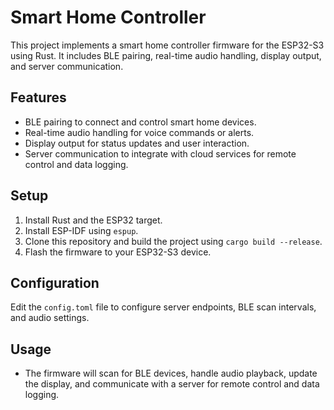 # Smart Home Controller

This project implements a smart home controller firmware for the ESP32-S3 using Rust. It includes BLE pairing, real-time audio handling, display output, and server communication.

## Features

- BLE pairing to connect and control smart home devices.
- Real-time audio handling for voice commands or alerts.
- Display output for status updates and user interaction.
- Server communication to integrate with cloud services for remote control and data logging.

## Setup

1. Install Rust and the ESP32 target.
2. Install ESP-IDF using `espup`.
3. Clone this repository and build the project using `cargo build --release`.
4. Flash the firmware to your ESP32-S3 device.

## Configuration

Edit the `config.toml` file to configure server endpoints, BLE scan intervals, and audio settings.

## Usage

- The firmware will scan for BLE devices, handle audio playback, update the display, and communicate with a server for remote control and data logging.
